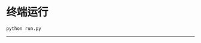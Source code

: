 # 终端运行

```shell
python run.py
```
*********************************************************************************************************************************************************************************************************************************************************